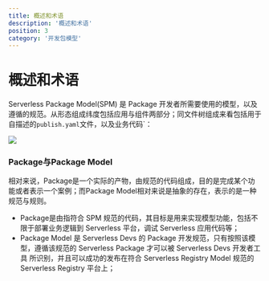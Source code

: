```yaml
---
title: 概述和术语
description: '概述和术语'
position: 3
category: '开发包模型'
---
```

# 概述和术语

Serverless Package Model(SPM) 是 Package 开发者所需要使用的模型，以及遵循的规范。从形态组成纬度包括应用与组件两部分；同文件树组成来看包括用于自描述的`publish.yaml`文件，以及业务代码`：

![](https://serverless-article-picture.oss-cn-hangzhou.aliyuncs.com/1631934027954_20210918030028156081.png)


### Package与Package Model

相对来说，Package是一个实际的产物，由规范的代码组成，目的是完成某个功能或者表示一个案例；而Package Model相对来说是抽象的存在，表示的是一种规范与规则。

- Package是由指符合 SPM 规范的代码，其目标是用来实现模型功能，包括不限于部署业务逻辑到 Serverless 平台，调试 Serverless 应用代码等；
- Package Model 是 Serverless Devs 的 Package 开发规范，只有按照该模型，遵循该规范的 Serverless Package 才可以被 Serverless Devs 开发者工具 所识别，并且可以成功的发布在符合 Serverless Registry Model 规范的 Serverless Registry 平台上；

